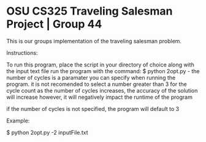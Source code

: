 # OSU CS325 Traveling Salesman Project | Group 44
This is our groups implementation of the traveling salesman problem.

Instructions:

To run this program, place the script in your directory of choice along with the input text file
run the program with the command:
$ python 2opt.py -<number of cycles> <file name>
  the number of cycles is a paramater you can specify when running the program.
  it is not recomended to select a number greater than 3 for the cycle count
  as the number of cycles increases, the accuracy of the solution will increase
  however, it will negatively impact the runtime of the program
  
  if the number of cycles is not specified, the program will default to 3
  
  Example:
  
  $ python 2opt.py -2 inputFile.txt
